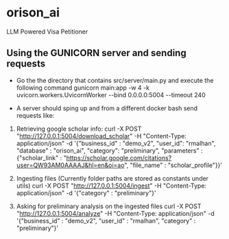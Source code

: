 # orison_ai
LLM Powered Visa Petitioner

## Using the GUNICORN server and sending requests
- Go the the directory that contains src/server/main.py and execute the following command
gunicorn main:app -w 4 -k uvicorn.workers.UvicornWorker --bind 0.0.0.0:5004 --timeout 240

- A server should sping up and from a different docker bash send requests like:

1. Retrieving google scholar info:
curl -X POST "http://127.0.0.1:5004/download_scholar"      -H "Content-Type: application/json"      -d '{"business_id" : "demo_v2", "user_id": "rmalhan", "database" : "orison_ai", "category": "preliminary", "parameters" : {"scholar_link" : "https://scholar.google.com/citations?user=QW93AM0AAAAJ&hl=en&oi=ao", "file_name" : "scholar_profile"}}'

2. Ingesting files (Currently folder paths are stored as constants under utils)
curl -X POST "http://127.0.0.1:5004/ingest"      -H "Content-Type: application/json"      -d '{"category" : "preliminary"}'

3. Asking for preliminary analysis on the ingested files
curl -X POST "http://127.0.0.1:5004/analyze"      -H "Content-Type: application/json"      -d '{"business_id" : "demo_v2", "user_id" : "rmalhan", "category" : "preliminary"}'
